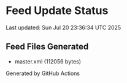 # Feed Update Status
Last updated: Sun Jul 20 23:36:34 UTC 2025

## Feed Files Generated
- master.xml (112056 bytes)

Generated by GitHub Actions
